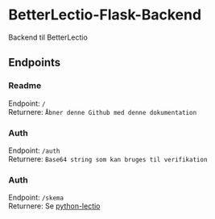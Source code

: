 # BetterLectio-Flask-Backend
Backend til BetterLectio

## Endpoints
### Readme
Endpoint: ``/``  
Returnere: ``Åbner denne Github med denne dokumentation``

### Auth
Endpoint: ``/auth``  
Returnere: ``Base64 string som kan bruges til verifikation``

### Auth
Endpoint: ``/skema``  
Returnere: Se [python-lectio](https://github.com/jona799t/python-lectio#skema)